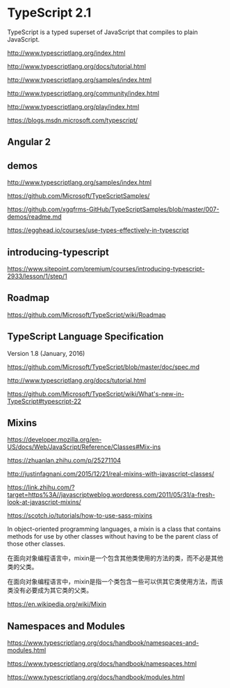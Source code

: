 # TypeScript 2.1  


TypeScript is a typed superset of JavaScript that compiles to plain JavaScript.



http://www.typescriptlang.org/index.html  

http://www.typescriptlang.org/docs/tutorial.html  

http://www.typescriptlang.org/samples/index.html  

http://www.typescriptlang.org/community/index.html  


http://www.typescriptlang.org/play/index.html  


https://blogs.msdn.microsoft.com/typescript/  


## Angular 2  





## demos  
http://www.typescriptlang.org/samples/index.html  

https://github.com/Microsoft/TypeScriptSamples/  



https://github.com/xgqfrms-GitHub/TypeScriptSamples/blob/master/007-demos/readme.md  







https://egghead.io/courses/use-types-effectively-in-typescript










## introducing-typescript


https://www.sitepoint.com/premium/courses/introducing-typescript-2933/lesson/1/step/1





## Roadmap


https://github.com/Microsoft/TypeScript/wiki/Roadmap



## TypeScript Language Specification

Version 1.8 (January, 2016)

https://github.com/Microsoft/TypeScript/blob/master/doc/spec.md




http://www.typescriptlang.org/docs/tutorial.html



https://github.com/Microsoft/TypeScript/wiki/What's-new-in-TypeScript#typescript-22



## Mixins

https://developer.mozilla.org/en-US/docs/Web/JavaScript/Reference/Classes#Mix-ins


https://zhuanlan.zhihu.com/p/25271104

http://justinfagnani.com/2015/12/21/real-mixins-with-javascript-classes/

https://link.zhihu.com/?target=https%3A//javascriptweblog.wordpress.com/2011/05/31/a-fresh-look-at-javascript-mixins/

https://scotch.io/tutorials/how-to-use-sass-mixins






In object-oriented programming languages, a mixin is a class that contains methods for use by other classes without having to be the parent class of those other classes.

在面向对象编程语言中，mixin是一个包含其他类使用的方法的类，而不必是其他类的父类。


在面向对象编程语言中，mixin是指一个类包含一些可以供其它类使用方法，而该类没有必要成为其它类的父类。


https://en.wikipedia.org/wiki/Mixin








## Namespaces and Modules

https://www.typescriptlang.org/docs/handbook/namespaces-and-modules.html


https://www.typescriptlang.org/docs/handbook/namespaces.html


https://www.typescriptlang.org/docs/handbook/modules.html









